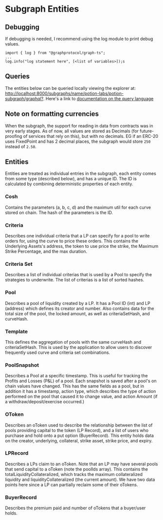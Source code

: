 # Subgraph Entities

## Debugging

If debugging is needed, I recommend using the log module to print debug values.

```
import { log } from "@graphprotocol/graph-ts";
...
log.info("log statement here", [<list of variables>]);s
```

## Queries

The entities below can be queried locally viewing the explorer at: [http://localhost:8000/subgraphs/name/potion-labs/potion-subgraph/graphql?](http://localhost:8000/subgraphs/name/potion-labs/potion-subgraph/graphql?). Here's a link to [documentation on the query language](https://thegraph.com/docs/graphql-api#schema)

## Note on formatting currencies

When the subgraph, the support for reading in data from contracts was in very early stages. As of now, all values are stored as Decimals (for future-proofing of services that rely on this), but with no decimals. EG if an ERC-20 uses FixedPoint and has 2 decimal places, the subgraph would store `250` instead of `2.50`.

## Entities

Entities are treated as individual entries in the subgraph, each entity comes from some type (described below), and has a unique ID. The ID is calculated by combining deterministic properties of each entity.

### Cosh

Contains the parameters (a, b, c, d) and the maximum util for each curve stored on chain. The hash of the parameters is the ID.

### Criteria

Describes one individual criteria that a LP can specify for a pool to write orders for, using the curve to price these orders. This contains the Underlying Assets's address, the token to use price the strike, the Maximum Strike Percentage, and the max duration.

### Criteria Set

Describes a list of individual criterias that is used by a Pool to specify the strategies to underwrite. The list of criterias is a list of sorted hashes.

### Pool

Describes a pool of liquidity created by a LP. It has a Pool ID (int) and LP (address) which defines its creator and number. Also contains data for the total size of the pool, the locked amount, as well as criteriaSetHash, and curveHash.

### Template

This defines the aggregation of pools with the same curveHash and criteriaSetHash. This is used by the application to allow users to discover frequently used curve and criteria set combinations.

### PoolSnapshot

Describes a Pool at a specific timestamp. This is useful for tracking the Profits and Losses (P&L) of a pool. Each snapshot is saved after a pool's on chain values have changed. This has the same fields as a pool, but in addition it has a timestamp, action type, which describes the type of action performed on the pool that caused it to change value, and action Amount (if a withdraw/deposit/exercise occurred.) 

### OToken

Describes an oToken used to describe the relationship between the list of pools providing capital to the token (LP Record), and a list of users who purchase and hold onto a put option (BuyerRecord). This entity holds data on the creator, underlying, collateral, strike asset, strike price, and expiry.

### LPRecord

Describes a LPs claim to an oToken. Note that an LP may have several pools that send capital to a oToken (note the poolIds array). This contains the totalLiquidityCollateralized, which tracks the maximum collateralized liquidity and liquidityCollateralized (the current amount). We have two data points here since a LP can partially reclaim some of their oTokens.

### BuyerRecord

Describes the premium paid and number of oTokens that a buyer/user holds. 
